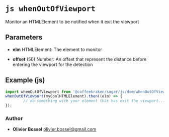 


<!-- @namespace    sugar.js.dom -->

# ```js whenOutOfViewport ```


Monitor an HTMLElement to be notified when it exit the viewport

## Parameters

- **elm**  HTMLElement: The element to monitor

- **offset** (50) Number: An offset that represent the distance before entering the viewport for the detection



## Example (js)

```js
import whenOutOfViewport from '@coffeekraken/sugar/js/dom/whenOutOfViewport'
whenOutOfViewport(myCoolHTMLElement).then((elm) => {
		// do something with your element that has exit the viewport...
});
```


### Author
- **Olivier Bossel** <a href="mailto:olivier.bossel@gmail.com">olivier.bossel@gmail.com</a> 



